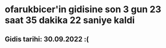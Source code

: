 # ofarukbicer'in gidisine son 3 gun 23 saat 35 dakika 22 saniye kaldi

## Gidis tarihi: 30.09.2022 :(